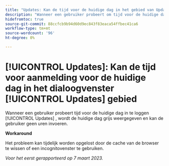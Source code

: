 ```yaml
---
title: "Updates: Kan de tijd voor de huidige dag in het gebied van Updates niet registreren"
description: "Wanneer een gebruiker probeert om tijd voor de huidige dag in het gebied van Updates te registreren, wordt de huidige dag grayed uit, en de gebruiker kan geen uren ingaan."
hidefromtoc: true
source-git-commit: 88ccfcb9b94d60d9ec843f83eaca54ffbec41ca6
workflow-type: tm+mt
source-wordcount: '96'
ht-degree: 0%

---
```



# [!UICONTROL Updates]: Kan de tijd voor aanmelding voor de huidige dag in het dialoogvenster [!UICONTROL Updates] gebied

Wanneer een gebruiker probeert tijd voor de huidige dag in te loggen [!UICONTROL Updates] , wordt de huidige dag grijs weergegeven en kan de gebruiker geen uren invoeren.

**Workaround**

Het probleem kan tijdelijk worden opgelost door de cache van de browser te wissen of een incognitovenster te gebruiken.

_Voor het eerst gerapporteerd op 7 maart 2023._

